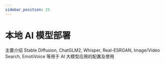 ```yaml
---
sidebar_position: 25
---
```


# 本地 AI 模型部署

主要介绍 Stable Diffusion, ChatGLM2, Whisper, Real-ESRGAN, Image/Video Search, EmotiVoice 等用于 AI 大模型应用的配置及使用

<DocCardList />
